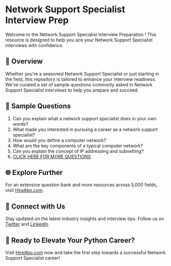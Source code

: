 # Network Support Specialist Interview Prep

Welcome to the Network Support Specialist Interview Preparation ! This resource is designed to help you ace your Network Support Specialist interviews with confidence.

## 🚀 Overview

Whether you're a seasoned Network Support Specialist or just starting in the field, this repository is tailored to enhance your interview readiness. We've curated a set of sample questions commonly asked in Network Support Specialist interviews to help you prepare and succeed.

## 📝 Sample Questions

1. Can you explain what a network support specialist does in your own words?
2. What made you interested in pursuing a career as a network support specialist?
3. How would you define a computer network?
4. What are the key components of a typical computer network?
5. Can you explain the concept of IP addressing and subnetting?
6. [CLICK HERE FOR MORE QUESTIONS](https://hireabo.com/job/0_1_14/Network%20Support%20Specialist)

## 🌐 Explore Further

For an extensive question bank and more resources across 5,000 fields, visit [HireAbo.com](https://www.hireabo.com).

## 📱 Connect with Us

Stay updated on the latest industry insights and interview tips. Follow us on [Twitter](https://twitter.com/hireabo) and [LinkedIn](https://www.linkedin.com/in/hire-abo-3609972a8/).

## 🚀 Ready to Elevate Your Python Career?

Visit [HireAbo.com](https://www.hireabo.com) now and take the first step towards a successful Network Support Specialist career!